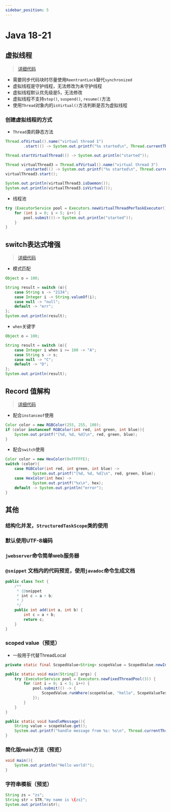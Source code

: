 ```yaml
---
sidebar_position: 5
---
```


# Java 18-21

## 虚拟线程

> [详细代码](https://github.com/follow1123/java-version-features/blob/main/java18-21/src/main/java/cn/y/java/VirtualThreadTest.java)

* 需要同步代码块时尽量使用`ReentrantLock`替代`synchronized`
* 虚拟线程是守护线程，无法修改为未守护线程
* 虚拟线程默认优先级是5，无法修改
* 虚拟线程不支持`stop()`, `suspend()`, `resume()`方法
* 使用`Thread`对象内的`isVirtual()`方法判断是否为虚拟线程

### 创建虚拟线程的方式

* `Thread`类的静态方法

```java
Thread.ofVirtual().name("virtual thread 1")
        .start(() -> System.out.printf("%s started\n", Thread.currentThread().getName()));

Thread.startVirtualThread(() -> System.out.println("started"));

Thread virtualThread3 = Thread.ofVirtual().name("virtual thread 3")
        .unstarted(() -> System.out.printf("%s started\n", Thread.currentThread().getName()));
virtualThread3.start();

System.out.println(virtualThread3.isDaemon());
System.out.println(virtualThread3.isVirtual());
```

* 线程池

```java
try (ExecutorService pool = Executors.newVirtualThreadPerTaskExecutor()) {
    for (int i = 0; i < 5; i++) {
        pool.submit(()-> System.out.println("started"));
    }
}
```

## switch表达式增强

> [详细代码](https://github.com/follow1123/java-version-features/blob/main/java18-21/src/main/java/cn/y/java/SwitchTest.java)

* 模式匹配

```java
Object o = 100;

String result = switch (o){
    case String s -> "2134";
    case Integer i -> String.valueOf(i);
    case null -> "null";
    default -> "err";
};
System.out.println(result);
```

* `when`关键字

```java
Object o = 100;

String result = switch (o){
    case Integer i when i >= 100 -> "A";
    case String s -> s;
    case null -> "C";
    default -> "D";
};
System.out.println(result);
```

## Record 值解构

> [详细代码](https://github.com/follow1123/java-version-features/blob/main/java18-21/src/main/java/cn/y/java/record/RecordTest.java)

* 配合`instanceof`使用

```java
Color color = new RGBColor(255, 255, 100);
if (color instanceof RGBColor(int red, int green, int blue)){
    System.out.printf("[%d, %d, %d]\n", red, green, blue);
}
```

* 配合`switch`使用

```java
Color color = new HexColor(0xFFFFFE);
switch (color){
    case RGBColor(int red, int green, int blue) ->
            System.out.printf("[%d, %d, %d]\n", red, green, blue);
    case HexColor(int hex) ->
            System.out.printf("%x\n", hex);
    default -> System.out.println("error");
}
```

## 其他

### 结构化并发，`StructuredTaskScope`类的使用

### 默认使用UTF-8编码

### `jwebserver`命令简单web服务器

### `@snippet` 文档内的代码预览，使用`javadoc`命令生成文档

```java
public class Text {
    /**
     * {@snippet
     * int c = a + b;
     * }
     */
    public int add(int a, int b) {
        int c = a + b;
        return c;
    }
}
```
### scoped value（预览）

* 一般用于代替ThreadLocal

```java
private static final ScopedValue<String> scopeValue = ScopedValue.newInstance();

public static void main(String[] args) {
    try (ExecutorService pool = Executors.newFixedThreadPool(3)) {
        for (int i = 0; i < 5; i++) {
            pool.submit(() -> {
                ScopedValue.runWhere(scopeValue, "hello", ScopeValueTest::handleMessage);
            });
        }
    }
}

public static void handleMessage(){
    String value = scopeValue.get();
    System.out.printf("handle message from %s: %s\n", Thread.currentThread().getName(), value);
}
```

### 简化版main方法（预览）

```java
void main(){
    System.out.println("Hello world!");
}
```

### 字符串模板（预览）

```java
String zs = "zs";
String str = STR."my name is \{zs}";
System.out.println(str);
```
